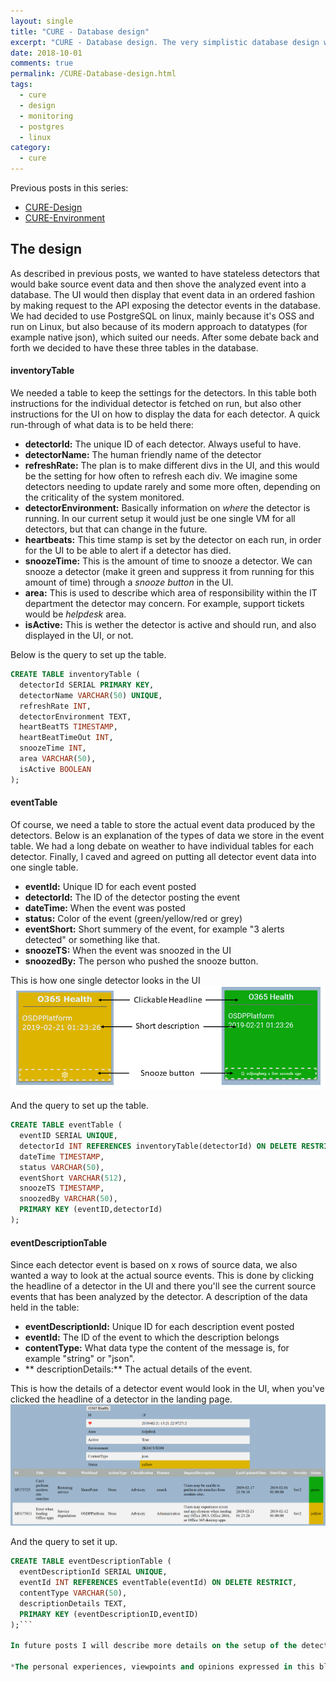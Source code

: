```yaml
---
layout: single
title: "CURE - Database design"
excerpt: "CURE - Database design. The very simplistic database design we chose for our homebrewed monitoring solution."
date: 2018-10-01
comments: true
permalink: /CURE-Database-design.html
tags:
  - cure
  - design
  - monitoring
  - postgres
  - linux
category:
  - cure
---
```

Previous posts in this series:
- [CURE-Design](/CURE-Design.html)
- [CURE-Environment](/CURE-Environment.html)

## The design
As described in previous posts, we wanted to have stateless detectors that would bake source event data and then shove the analyzed event into a database. The UI would then display that event data in an ordered fashion by making request to the API exposing the detector events in the database. We had decided to use PostgreSQL on linux, mainly because it's OSS and run on Linux, but also because of its modern approach to datatypes (for example native json), which suited our needs.
After some debate back and forth we decided to have these three tables in the database.

#### inventoryTable
We needed a table to keep the settings for the detectors. In this table both instructions for the individual detector is fetched on run, but also other instructions for the UI on how to display the data for each detector.
A quick run-through of what data is to be held there:
- **detectorId:** The unique ID of each detector. Always useful to have.
- **detectorName:** The human friendly name of the detector
- **refreshRate:** The plan is to make different divs in the UI, and this would be the setting for how often to refresh each div. We imagine some detectors needing to update rarely and some more often, depending on the criticality of the system monitored.
- **detectorEnvironment:** Basically information on *where* the detector is running. In our current setup it would just be one single VM for all detectors, but that can change in the future.
- **heartbeats:** This time stamp is set by the detector on each run, in order for the UI to be able to alert if a detector has died.
- **snoozeTime:** This is the amount of time to snooze a detector. We can snooze a detector (make it green and suppress it from running for this amount of time) through a *snooze button* in the UI. 
- **area:** This is used to describe which area of responsibility within the IT department the detector may concern. For example, support tickets would be *helpdesk* area.
- **isActive:** This is wether the detector is active and should run, and also displayed in the UI, or not.

Below is the query to set up the table.
```sql
CREATE TABLE inventoryTable (
  detectorId SERIAL PRIMARY KEY,
  detectorName VARCHAR(50) UNIQUE,
  refreshRate INT,
  detectorEnvironment TEXT,
  heartBeatTS TIMESTAMP,
  heartBeatTimeOut INT,
  snoozeTime INT,
  area VARCHAR(50),
  isActive BOOLEAN
);
```
#### eventTable
Of course, we need a table to store the actual event data produced by the detectors. Below is an explanation of the types of data we store in the event table. We had a long debate on weather to have individual tables for each detector. Finally, I caved and agreed on putting all detector event data into one single table.
- **eventId:** Unique ID for each event posted
- **detectorId:** The ID of the detector posting the event
- **dateTime:** When the event was posted
- **status:** Color of the event (green/yellow/red or grey)
- **eventShort:** Short summery of the event, for example "3 alerts detected" or something like that.
- **snoozeTS:** When the event was snoozed in the UI
- **snoozedBy:** The person who pushed the snooze button.

This is how one single detector looks in the UI
![Detector](/assets/images/detector.png)

And the query to set up the table.
```sql
CREATE TABLE eventTable (
  eventID SERIAL UNIQUE,
  detectorId INT REFERENCES inventoryTable(detectorId) ON DELETE RESTRICT,
  dateTime TIMESTAMP,
  status VARCHAR(50),
  eventShort VARCHAR(512),
  snoozeTS TIMESTAMP,
  snoozedBy VARCHAR(50),
  PRIMARY KEY (eventID,detectorId)
);
```
#### eventDescriptionTable
Since each detector event is based on x rows of source data, we also wanted a way to look at the actual source events. This is done by clicking the headline of a detector in the UI and there you'll see the current source events that has been analyzed by the detector. A description of the data held in the table:
- **eventDescriptionId:** Unique ID for each description event posted
- **eventId:** The ID of the event to which the description belongs
- **contentType:** What data type the content of the message is, for example "string" or "json".
- ** descriptionDetails:** The actual details of the event.

This is how the details of a detector event would look in the UI, when you've clicked the headline of a detector in the landing page.
![Event description](/assets/images/event-description.png)

And the query to set it up.
```sql
CREATE TABLE eventDescriptionTable (
  eventDescriptionId SERIAL UNIQUE,
  eventId INT REFERENCES eventTable(eventId) ON DELETE RESTRICT,
  contentType VARCHAR(50),
  descriptionDetails TEXT,
  PRIMARY KEY (eventDescriptionID,eventID)
);```

In future posts I will describe more details on the setup of the detector environment, UI and API.

*The personal experiences, viewpoints and opinions expressed in this blog post are my own and in no way represent those of the company.*


